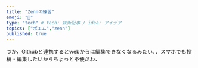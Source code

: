 ```yaml
---
title: "Zennの練習"
emoji: "📑"
type: "tech" # tech: 技術記事 / idea: アイデア
topics: ["ポエム","zenn"]
published: true
---
```



つか，Githubと連携するとwebからは編集できなくなるみたい．．スマホでも投稿・編集したいからちょっと不便だわ．